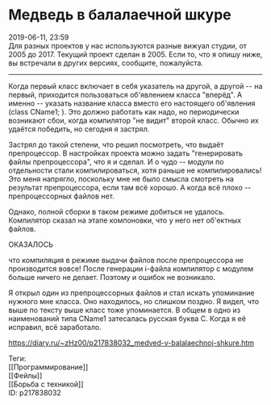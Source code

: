 Медведь в балалаечной шкуре
============================

   
 2019-06-11, 23:59   
  Для разных проектов у нас используются разные вижуал студии, от 2005 до 2017. Текущий проект сделан в 2005. Если то, что я опишу ниже, вы встречали в других версиях, сообщите, пожалуйста.   
   
 ***   
   
 Когда первый класс включает в себя указатель на другой, а другой -- на первый, приходится пользоваться об'явлением класса "вперёд". А именно -- указать название класса вместо его настоящего об'явления (class CName1; ). Это должно работать как надо, но периодически возникают сбои, когда компилятор "не видит" второй класс. Обычно их удаётся победить, но сегодня я застрял.   
   
 Застрял до такой степени, что решил посмотреть, что выдаёт препроцессор. В настройках проекта можно задать "генерировать файлы препроцессора", что я и сделал. И о чудо -- модули по отдельности стали компилироваться, хотя раньше не компилировались! Это меня напрягло, поскольку мне не было смысла смотреть на результат препроцессора, если там всё хорошо. А когда всё плохо -- препроцессорных файлов нет.   
   
 Однако, полной сборки в таком режиме добиться не удалось. Компилятор сказал на этапе компоновки, что у него нет об'ектных файлов.   
   
 ОКАЗАЛОСЬ   
   
 что компиляция в режиме выдачи файлов после препроцессора не производится вовсе! После генерации i-файла компилятор с модулем больше ничего не делает. Поэтому и ошибок не возникало.   
   
 Я открыл один из препроцессорных файлов и стал искать упоминание нужного мне класса. Оно находилось, но слишком поздно. Я видел, что выше по тексту выше класс тоже упоминается. В общем в одно из наименований типа CName1 затесалась русская буква C. Когда я её исправил, всё заработало.   
    
 <https://diary.ru/~zHz00/p217838032_medved-v-balalaechnoj-shkure.htm>   
   
 Теги:   
 [[Программирование]]   
 [[Фейлы]]   
 [[Борьба с техникой]]   
 ID: p217838032